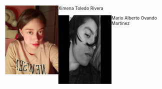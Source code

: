 <a href="url"><img src="https://github.com/XimeMael/RETO-1-MASTER/blob/main/IMAGES/XimeMael.png" align="left" height="220" width="170" ></a>
Ximena Toledo Rivera

<a href="url"><img src="https://github.com/XimeMael/RETO-1-MASTER/blob/main/IMAGES/Mariovando.png" align="left" height="220" width="170" ></a>
Mario Alberto Ovando Martinez